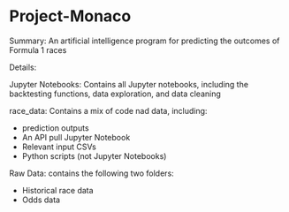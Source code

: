 # Project-Monaco
Summary: An artificial intelligence program for predicting the outcomes of Formula 1 races

Details:

Jupyter Notebooks: Contains all Jupyter notebooks, including the backtesting functions, data exploration, and data cleaning

race_data: Contains a mix of code nad data, including:
- prediction outputs
- An API pull Jupyter Notebook
- Relevant input CSVs
- Python scripts (not Jupyter Notebooks)

Raw Data: contains the following two folders:
- Historical race data
- Odds data 
